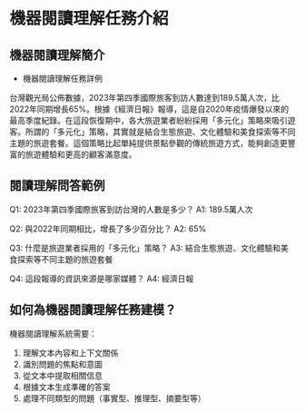 # 機器閱讀理解任務介紹

## 機器閱讀理解簡介

* 機器閱讀理解任務詳例

台灣觀光局公佈數據，2023年第四季國際旅客到訪人數達到189.5萬人次，比2022年同期增長65%。根據《經濟日報》報導，這是自2020年疫情爆發以來的最高季度紀錄。在這段恢復期中，各大旅遊業者紛紛採用「多元化」策略來吸引遊客。所謂的「多元化」策略，其實就是結合生態旅遊、文化體驗和美食探索等不同主題的旅遊套餐。這個策略比起單純提供景點參觀的傳統旅遊方式，能夠創造更豐富的旅遊體驗和更高的顧客滿意度。

## 閱讀理解問答範例

Q1: 2023年第四季國際旅客到訪台灣的人數是多少？
A1: 189.5萬人次

Q2: 與2022年同期相比，增長了多少百分比？
A2: 65%

Q3: 什麼是旅遊業者採用的「多元化」策略？
A3: 結合生態旅遊、文化體驗和美食探索等不同主題的旅遊套餐

Q4: 這段報導的資訊來源是哪家媒體？
A4: 經濟日報

## 如何為機器閱讀理解任務建模？

機器閱讀理解系統需要：
1. 理解文本內容和上下文關係
2. 識別問題的焦點和意圖
3. 從文本中提取相關信息
4. 根據文本生成準確的答案
5. 處理不同類型的問題（事實型、推理型、摘要型等）